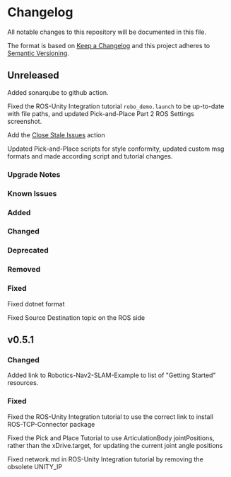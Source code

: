 # Changelog

All notable changes to this repository will be documented in this file.

The format is based on [Keep a Changelog](http://keepachangelog.com/en/1.0.0/) and this project adheres to [Semantic Versioning](http://semver.org/spec/v2.0.0.html).

## Unreleased

Added sonarqube to github action.

Fixed the ROS-Unity Integration tutorial `robo_demo.launch` to be up-to-date with file paths, and updated Pick-and-Place Part 2 ROS Settings screenshot.

Add the [Close Stale Issues](https://github.com/marketplace/actions/close-stale-issues) action

Updated Pick-and-Place scripts for style conformity, updated custom msg formats and made according script and tutorial changes.

### Upgrade Notes

### Known Issues

### Added

### Changed

### Deprecated

### Removed

### Fixed

Fixed dotnet format

Fixed Source Destination topic on the ROS side

## v0.5.1

### Changed

Added link to Robotics-Nav2-SLAM-Example to list of "Getting Started" resources.

### Fixed

Fixed the ROS-Unity Integration tutorial to use the correct link to install ROS-TCP-Connector package

Fixed the Pick and Place Tutorial to use ArticulationBody jointPositions, rather than the xDrive.target, for updating the current joint angle positions

Fixed network.md in ROS-Unity Integration tutorial by removing the obsolete UNITY_IP
